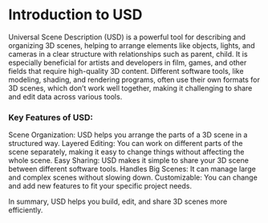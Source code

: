 # Introduction to USD

Universal Scene Description (USD) is a powerful tool for describing and organizing 3D scenes, helping to arrange elements like objects, lights, and cameras in a clear structure with relationships such as parent, child. It is especially beneficial for artists and developers in film, games, and other fields that require high-quality 3D content. Different software tools, like modeling, shading, and rendering programs, often use their own formats for 3D scenes, which don’t work well together, making it challenging to share and edit data across various tools.

### Key Features of USD:
Scene Organization: USD helps you arrange the parts of a 3D scene in a structured way.
Layered Editing: You can work on different parts of the scene separately, making it easy to change things without affecting the whole scene.
Easy Sharing: USD makes it simple to share your 3D scene between different software tools.
Handles Big Scenes: It can manage large and complex scenes without slowing down.
Customizable: You can change and add new features to fit your specific project needs.

In summary, USD helps you build, edit, and share 3D scenes more efficiently.

